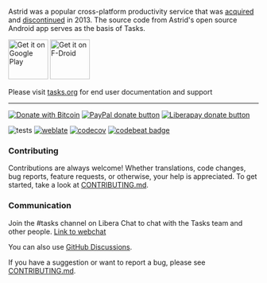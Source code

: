 Astrid was a popular cross-platform productivity service that was [acquired](https://web.archive.org/web/20130811052500/http://blog.astrid.com/blog/2013/05/01/yahoo-acquires-astrid/) and [discontinued](https://techcrunch.com/2013/07/06/astrid-goes-dark-august-5-goodnight-sweet-squid/) in 2013. The source code from Astrid's open source Android app serves as the basis of Tasks.

[<img src="https://play.google.com/intl/en_us/badges/images/generic/en_badge_web_generic.png"
    alt="Get it on Google Play"
    height="80">](https://play.google.com/store/apps/details?id=org.tasks)
[<img src="https://fdroid.gitlab.io/artwork/badge/get-it-on.png"
    alt="Get it on F-Droid"
    height="80">](https://f-droid.org/packages/org.tasks)

Please visit [tasks.org](https://tasks.org) for end user documentation and support

---

[![Donate with Bitcoin](https://img.shields.io/badge/bitcoin-donate-yellow.svg?logo=bitcoin)](bitcoin:136mW34jW3cmZKhxuTDn3tHXMRwbbaRU8s)
[![PayPal donate button](https://img.shields.io/badge/paypal-donate-yellow.svg?logo=paypal)](https://www.paypal.com/cgi-bin/webscr?cmd=_donations&business=alex@tasks.org)
[![Liberapay donate button](https://img.shields.io/liberapay/receives/tasks.svg?logo=liberapay)](https://liberapay.com/tasks/donate)

![tests](https://github.com/tasks/tasks/workflows/Run%20tests/badge.svg) [![weblate](https://hosted.weblate.org/widgets/tasks/-/android/svg-badge.svg)](https://hosted.weblate.org/engage/tasks/?utm_source=widget) [![codecov](https://codecov.io/gh/tasks/tasks/branch/main/graph/badge.svg)](https://codecov.io/gh/tasks/tasks) [![codebeat badge](https://codebeat.co/badges/07924fca-2f18-4eff-99a3-120ec5ac2d5f)](https://codebeat.co/projects/github-com-tasks-tasks-main)

### Contributing

Contributions are always welcome! Whether translations, code changes, bug reports, feature requests, or otherwise, your help is appreciated. To get started, take a look at [CONTRIBUTING.md](CONTRIBUTING.md).

### Communication

Join the #tasks channel on Libera Chat to chat with the Tasks team and other people. [Link to webchat](https://web.libera.chat/#tasks)

You can also use [GitHub Discussions](https://github.com/tasks/tasks/discussions).

If you have a suggestion or want to report a bug, please see [CONTRIBUTING.md](CONTRIBUTING.md).
